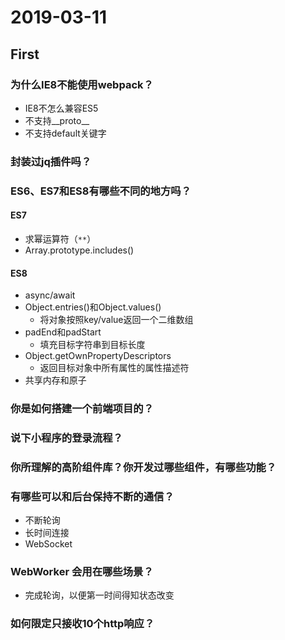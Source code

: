 # 2019-03-11
## First
### 为什么IE8不能使用webpack？
 - IE8不怎么兼容ES5
 - 不支持__proto__
 - 不支持default关键字

### 封装过jq插件吗？

### ES6、ES7和ES8有哪些不同的地方吗？
#### ES7
 - 求幂运算符（`**`）
 - Array.prototype.includes()

#### ES8
 - async/await
 - Object.entries()和Object.values()
    - 将对象按照key/value返回一个二维数组
 - padEnd和padStart
    - 填充目标字符串到目标长度
 - Object.getOwnPropertyDescriptors
    - 返回目标对象中所有属性的属性描述符
 - 共享内存和原子

### 你是如何搭建一个前端项目的？

### 说下小程序的登录流程？

### 你所理解的高阶组件库？你开发过哪些组件，有哪些功能？

### 有哪些可以和后台保持不断的通信？
 - 不断轮询
 - 长时间连接
 - WebSocket

### WebWorker 会用在哪些场景？
 - 完成轮询，以便第一时间得知状态改变

### 如何限定只接收10个http响应？